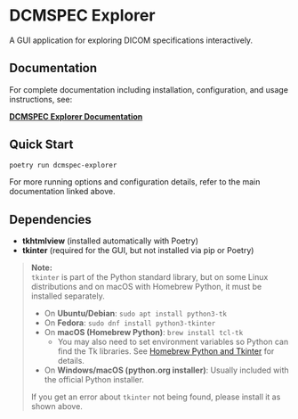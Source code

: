 # DCMSPEC Explorer

A GUI application for exploring DICOM specifications interactively.

## Documentation

For complete documentation including installation, configuration, and usage instructions, see:

**[DCMSPEC Explorer Documentation](../../../../docs/apps/dcmspec-explorer.md)**

## Quick Start

```bash
poetry run dcmspec-explorer
```

For more running options and configuration details, refer to the main documentation linked above.

## Dependencies

- **tkhtmlview** (installed automatically with Poetry)
- **tkinter** (required for the GUI, but not installed via pip or Poetry)

> **Note:**  
> `tkinter` is part of the Python standard library, but on some Linux distributions and on macOS with Homebrew Python, it must be installed separately.
>
> - On **Ubuntu/Debian**: `sudo apt install python3-tk`
> - On **Fedora**: `sudo dnf install python3-tkinter`
> - On **macOS (Homebrew Python)**: `brew install tcl-tk`
>   - You may also need to set environment variables so Python can find the Tk libraries. See [Homebrew Python and Tkinter](https://docs.brew.sh/Homebrew-and-Python#tkinter) for details.
> - On **Windows/macOS (python.org installer)**: Usually included with the official Python installer.
>
> If you get an error about `tkinter` not being found, please install it as shown above.
